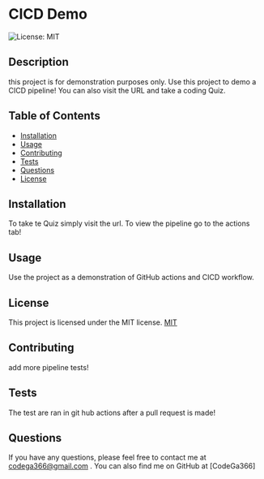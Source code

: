 
# CICD Demo 
![License: MIT](https://img.shields.io/badge/License-MIT-yellow.svg)

## Description
this project is for demonstration purposes only. Use this project to demo a CICD pipeline! You can also visit the URL and take a coding Quiz. 

## Table of Contents
- [Installation](#installation)
- [Usage](#usage)
- [Contributing](#contributing)
- [Tests](#tests)
- [Questions](#questions)
- [License](#license)

## Installation
To take te Quiz simply visit the url. To view the pipeline go to the actions tab! 

## Usage
Use the project as a demonstration of GitHub actions and CICD workflow. 

## License
This project is licensed under the MIT license.
[MIT](https://opensource.org/licenses/MIT)

## Contributing
add more pipeline tests! 

## Tests
The test are ran in git hub actions after a pull request is made! 

## Questions
If you have any questions, please feel free to contact me at codega366@gmail.com . You can also find me on GitHub at [CodeGa366]

